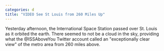 ```yaml
---
categories: d
title: "VIDEO See St Louis from 260 Miles Up"
---
```


      
      

      
       
  Yesterday afternoon, the International Space Station passed over St. Louis as it orbited the earth. There seemed to not be a cloud in the sky, providing what the @ISSAboveYou Twitter account called an "exceptionally clear view" of the metro area from 260 miles above.